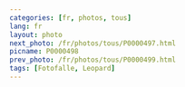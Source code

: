 ```yaml
---
categories: [fr, photos, tous]
lang: fr
layout: photo
next_photo: /fr/photos/tous/P0000497.html
picname: P0000498
prev_photo: /fr/photos/tous/P0000499.html
tags: [Fotofalle, Leopard]
---
```


